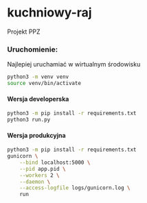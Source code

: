# kuchniowy-raj
Projekt PPZ

### Uruchomienie:
Najlepiej uruchamiać w wirtualnym środowisku
```bash
python3 -m venv venv
source venv/bin/activate
```

#### Wersja developerska
```bash
python3 -m pip install -r requirements.txt
python3 run.py
```

#### Wersja produkcyjna
```bash
python3 -m pip install -r requirements.txt
gunicorn \
    --bind localhost:5000 \
    --pid app.pid \
    --workers 2 \
    --daemon \
    --access-logfile logs/gunicorn.log \
    run
```
